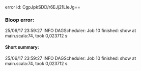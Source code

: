 error id: CgpJpkSDD/r6EJj21LIeJg==
### Bloop error:

25/06/17 23:59:27 INFO DAGScheduler: Job 10 finished: show at main.scala:74, took 0,023712 s
#### Short summary: 

25/06/17 23:59:27 INFO DAGScheduler: Job 10 finished: show at main.scala:74, took 0,023712 s